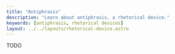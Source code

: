 ```yaml
---
title: "Antiphrasis"
description: "Learn about antiphrasis, a rhetorical device."
keywords: [antiphrasis, rhetorical devices]
layout: ../../layouts/rhetorical-device.astro
---
```


TODO

